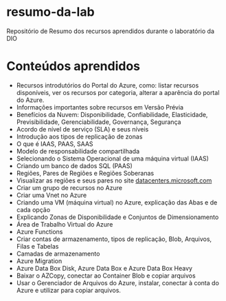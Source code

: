 # resumo-da-lab
Repositório de Resumo dos recursos aprendidos durante o laboratório da DIO

# Conteúdos aprendidos
* Recursos introdutórios do Portal do Azure, como: listar recursos disponíveis, ver os recursos por categoria, alterar a aparência do portal do Azure.
* Informações importantes sobre recursos em Versão Prévia
* Benefícios da Nuvem: Disponibilidade, Confiabilidade, Elasticidade, Previsibilidade, Gerenciabilidade, Governança, Segurança
* Acordo de nível de serviço (SLA) e seus níveis
* Introdução aos tipos de replicação de zonas
* O que é IAAS, PAAS, SAAS
* Modelo de responsabilidade compartilhada
* Selecionando o Sistema Operacional de uma máquina virtual (IAAS)
* Criando um banco de dados SQL (PAAS)
* Regiões, Pares de Regiões e Regiões Soberanas
* Visualizar as regiões e seus pares no site [datacenters.microsoft.com](https://datacenters.microsoft.com)
* Criar um grupo de recursos no Azure
* Criar uma Vnet no Azure
* Criando uma VM (máquina virtual) no Azure, explicação das Abas e de cada opção
* Explicando Zonas de Disponibilidade e Conjuntos de Dimensionamento
* Área de Trabalho Virtual do Azure
* Azure Functions
* Criar contas de armazenamento, tipos de replicação, Blob, Arquivos, Filas e Tabelas
* Camadas de armazenamento
* Azure Migration
* Azure Data Box Disk, Azure Data Box e Azure Data Box Heavy
* Baixar o AZCopy, conectar ao Container Blob e copiar arquivos
* Usar o Gerenciador de Arquivos do Azure, instalar, conectar à conta do Azure e utilizar para copiar arquivos.
